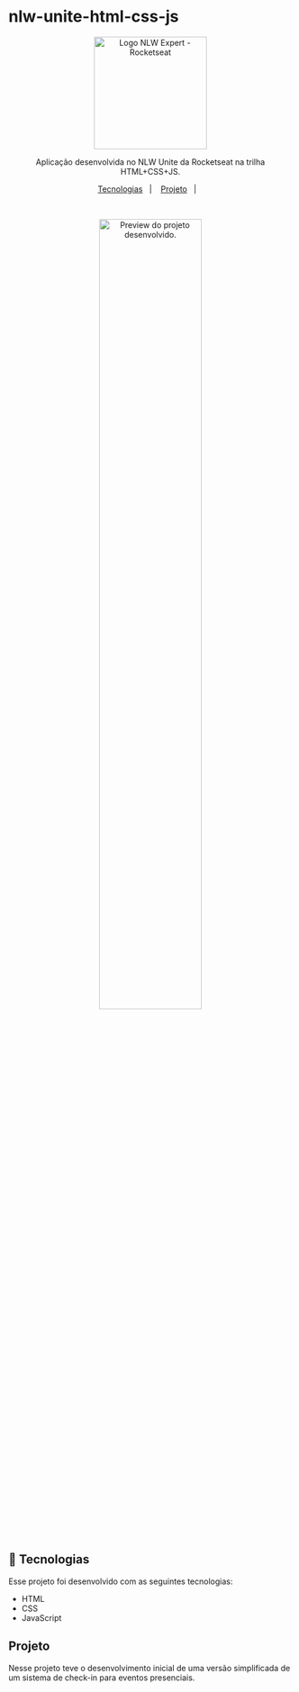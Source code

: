 # nlw-unite-html-css-js
<p align="center">
  <img alt="Logo NLW Expert - Rocketseat" src="[.github/logo.png](https://github.com/rocketseat-education/nlw-unite-html-css-js/blob/main/.github/logo.png)" width="200px" />
</p>

<p align="center">
Aplicação desenvolvida no NLW Unite da Rocketseat na trilha HTML+CSS+JS.
</p>

<p align="center">
  <a href="#-tecnologias">Tecnologias</a>&nbsp;&nbsp;&nbsp;|&nbsp;&nbsp;&nbsp;
  <a href="#-projeto">Projeto</a>&nbsp;&nbsp;&nbsp;|&nbsp;&nbsp;&nbsp;
</p>

<br>

<p align="center">
  <img alt="Preview do projeto desenvolvido." src=".github/preview.png" width="60%">
</p>


## 🚀 Tecnologias

Esse projeto foi desenvolvido com as seguintes tecnologias:

- HTML
- CSS
- JavaScript

## Projeto

Nesse projeto teve o desenvolvimento inicial de uma versão simplificada de um sistema de check-in para eventos presenciais.

